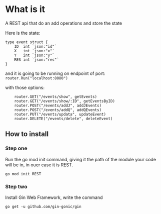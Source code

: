 # What is it
<p> A REST api that do an add operations and store the state</p>

Here is the state:
```golang
type event struct {
	ID  int `json:"id"`
	X   int `json:"x"`
	Y   int `json:"y"`
	RES int `json:"res"`
}
```

and it is going to be running on endpoint of port: 
<code>router.Run("localhost:8080")</code>

with those options:
```golang
	router.GET("/events/show", getEvents)
	router.GET("/events/show/:ID", getEventsByID)
	router.POST("/events/addJ", addJEvents)
	router.POST("/events/addQ", addQEvents)
	router.PUT("/events/updata", updateEvent)
	router.DELETE("/events/delete", deleteEvent)

```


## How to install 

### Step one
<p> Run the go mod init command, giving it the path of the module your code will be in, in ouer case it is REST.</p>
<code>go mod init REST</code>

### Step two
<p> Install Gin Web Framework, write the command</p>
<code>go get -u github.com/gin-gonic/gin</code>

